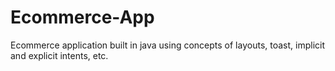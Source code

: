# Ecommerce-App
Ecommerce application built in java using concepts of layouts, toast, implicit and explicit intents, etc.
